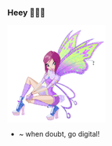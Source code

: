 ### Heey 🧚🏻‍♀️

<a href="fairy-winx.gif" target="blank"><img align="center" src="fairy-winx.gif" width= "200" /></a>
- ~ when doubt, go digital!
